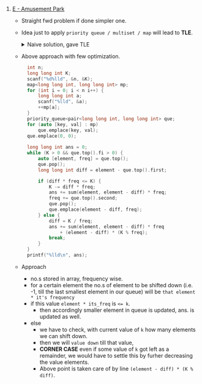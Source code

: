 
1. [E - Amusement Park ](https://atcoder.jp/contests/abc216/tasks/abc216_e)
    - Straight fwd problem if done simpler one. 
    - Idea just to apply `priority queue / multiset / map` will lead to **TLE**.
      <details>
        <summary> Naive solution, gave TLE</summary>

      ```cpp
        void solve() {
            int n, k;
            cin >> n >> k;
            ll ans = 0;
            
            priority_queue<int> pq;
            for (int i = 0; i < n; i++) {
                int num;
                cin >> num;
                pq.push(num);
            }
            
            while (k-- and !pq.empty()) {
                auto curr = pq.top();
                pq.pop();
                ans += curr;
                if (curr - 1 > 0)
                    pq.push(curr - 1);
            }
            cout << ans << '\n';
        }
      
      ```
       </details>

    - Above approach with few optimization. 
      ```cpp
        int n;
        long long int K;
        scanf("%d%lld", &n, &K);
        map<long long int, long long int> mp;
        for (int i = 0; i < n i++) {
            long long int a;
            scanf("%lld", &a);
            ++mp[a];
        }
        priority_queue<pair<long long int, long long int> que;
        for (auto [key, val] : mp)
            que.emplace(key, val);
        que.emplace(0, 0);
        
        long long int ans = 0;
        while (K > 0 && que.top().fi > 0) {
            auto [element, freq] = que.top();
            que.pop();
            long long int diff = element - que.top().first;
      
            if (diff * freq <= K) {
                K -= diff * freq;
                ans += sum(element, element - diff) * freq;
                freq += que.top().second;
                que.pop();
                que.emplace(element - diff, freq);
            } else {
                diff = K / freq;
                ans += sum(element, element - diff) * freq 
                    + (element - diff) * (K % freq);
                break;
            }
        }
        printf("%lld\n", ans);
      ```
       </details>
    - Approach
        - no.s stored in array, frequency wise. 
        - for a certain element the no.s of element to be shifted down (i.e. -1, till the last smallest element in our queue) will be `that element * it's frequency`
        - if this value `element * its_freq` is `<= k`.
          - then accordingly smaller element in queue is updated, ans. is updated as well. 
        - else 
          - we have to check, with current value of `k` how many elements we can shift down.
          - then we will `value down` till that value,
          - **CORNER CASE** even if some value of `k` got left as a remainder, we would have to settle this by furher decreasing the value elements.
          - Above point is taken care of by line `(element - diff) * (K % diff)`.

